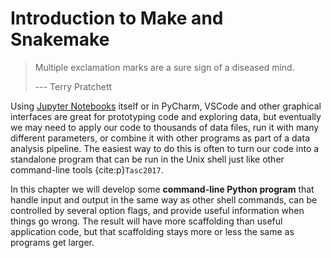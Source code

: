 # Introduction to Make and Snakemake

> Multiple exclamation marks are a sure sign of a diseased mind.
>
> --- Terry Pratchett

Using [Jupyter Notebooks](https://jupyter.org/) itself or in  PyCharm, VSCode and other graphical interfaces
are great for prototyping code and exploring data, but eventually we may need to apply our code to thousands of data files,
run it with many different parameters, or combine it with other programs as part of a data analysis pipeline.
The easiest way to do this is often to turn our code into a standalone program that can be run in the Unix shell
just like other command-line tools {cite:p}`Tasc2017`.

In this chapter we will develop some **command-line Python program** that handle input and output in the same way as other shell commands,
can be controlled by several option flags, and provide useful information when things go wrong.
The result will have more scaffolding than useful application code, but that scaffolding stays more or less the same as programs get larger.
